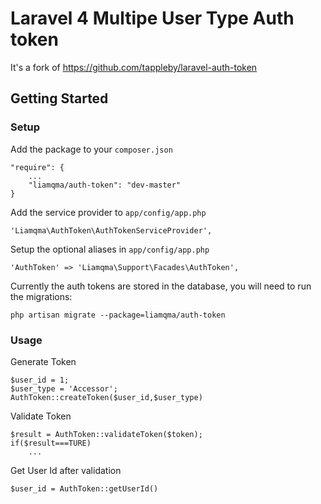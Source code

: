 # Laravel 4 Multipe User Type Auth token
It's a fork of https://github.com/tappleby/laravel-auth-token
## Getting Started
### Setup
Add the package to your `composer.json`

    "require": {
		...
        "liamqma/auth-token": "dev-master"
    }
    
Add the service provider to `app/config/app.php`

	'Liamqma\AuthToken\AuthTokenServiceProvider',
	
Setup the optional aliases in `app/config/app.php`

	'AuthToken' => 'Liamqma\Support\Facades\AuthToken',
	
Currently the auth tokens are stored in the database, you will need to run the migrations:

    php artisan migrate --package=liamqma/auth-token

### Usage
Generate Token

    $user_id = 1;
    $user_type = 'Accessor';
    AuthToken::createToken($user_id,$user_type)
    
Validate Token

    $result = AuthToken::validateToken($token);
    if($result===TURE)
        ...

Get User Id after validation

    $user_id = AuthToken::getUserId()

